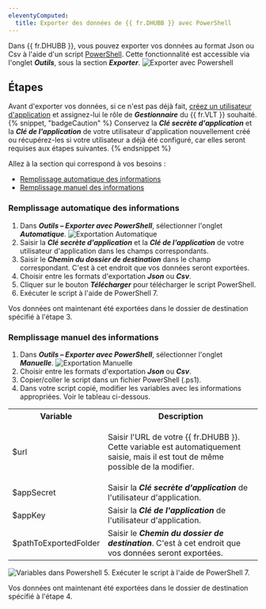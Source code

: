 ```yaml
---
eleventyComputed:
  title: Exporter des données de {{ fr.DHUBB }} avec PowerShell
---
```

Dans {{ fr.DHUBB }}, vous pouvez exporter vos données au format Json ou Csv à l'aide d'un script [PowerShell](https://learn.microsoft.com/fr-ca/powershell/scripting/install/installing-powershell-on-windows?view=powershell-7.2). Cette fonctionnalité est accessible via l'onglet ***Outils***, sous la section ***Exporter***.
![Exporter avec Powershell](https://cdnweb.devolutions.net/docs/fr/kb/KB2076.png)
## Étapes
Avant d'exporter vos données, si ce n'est pas déjà fait, [créez un utilisateur d'application](/hub/web-interface/administration/management/application-users/manage-application-users/) et assignez-lui le rôle de ***Gestionnaire*** du {{ fr.VLT }} souhaité.
{% snippet, "badgeCaution" %}
Conservez la ***Clé secrète d'application*** et la ***Clé de l'application*** de votre utilisateur d'application nouvellement créé ou récupérez-les si votre utilisateur a déjà été configuré, car elles seront requises aux étapes suivantes.
{% endsnippet %}

Allez à la section qui correspond à vos besoins :

* <a href="#automatique">Remplissage automatique des informations</a>
* <a href="#manuel">Remplissage manuel des informations</a>

### Remplissage automatique des informations
<a name="automatique"></a>
1. Dans ***Outils – Exporter avec PowerShell***, sélectionner l'onglet ***Automatique***.
![Exportation Automatique](https://cdnweb.devolutions.net/docs/fr/kb/KB2077.png)
1. Saisir la ***Clé secrète d'application*** et la ***Clé de l'application*** de votre utilisateur d'application dans les champs correspondants.
1. Saisir le ***Chemin du dossier de destination*** dans le champ correspondant. C'est à cet endroit que vos données seront exportées.
1. Choisir entre les formats d'exportation ***Json*** ou ***Csv***.
1. Cliquer sur le bouton ***Télécharger*** pour télécharger le script PowerShell.
1. Exécuter le script à l'aide de PowerShell 7.

Vos données ont maintenant été exportées dans le dossier de destination spécifié à l'étape 3.

### Remplissage manuel des informations
<a name="manuel"></a>
1. Dans ***Outils – Exporter avec PowerShell***, sélectionner l'onglet ***Manuelle***.
![Exportation Manuelle](https://cdnweb.devolutions.net/docs/fr/kb/KB2078.png)
1. Choisir entre les formats d'exportation ***Json*** ou ***Csv***.
1. Copier/coller le script dans un fichier PowerShell (.ps1).
1. Dans votre script copié, modifier les variables avec les informations appropriées. Voir le tableau ci-dessous.
<table>
	<tr>
		<th>
Variable
		</th>
		<th>
Description
		</th>
	</tr>
	<tr>
		<td>
$url
		</td>
		<td>

Saisir l'URL de votre {{ fr.DHUBB }}. Cette variable est automatiquement saisie, mais il est tout de même possible de la modifier.
		</td>
	</tr>
	<tr>
		<td>
$appSecret
		</td>
		<td>
Saisir la <b><i>Clé secrète d'application</b></i> de l'utilisateur d'application.
		</td>
	</tr>
	<tr>
		<td>
$appKey
		</td>
		<td>
Saisir la <b><i>Clé de l'application</b></i> de l'utilisateur d'application.
		</td>
	</tr>
	<tr>
		<td>
$pathToExportedFolder
		</td>
		<td>
Saisir le <b><i>Chemin du dossier de destination</b></i>. C'est à cet endroit que vos données seront exportées.
		</td>
	</tr>
</table>

![Variables dans Powershell](https://cdnweb.devolutions.net/docs/fr/kb/KB2079.png)
5. Exécuter le script à l'aide de PowerShell 7.

Vos données ont maintenant été exportées dans le dossier de destination spécifié à l'étape 4.

